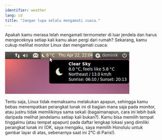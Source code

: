 ```yaml
---
identifier: weather
lang: id
title: "Jangan lupa selalu mengamati cuaca."
---
```


Apakah kamu merasa lelah mengamati termometer di luar jendela dan harus mengeceknya setiap kali kamu akan pergi dari rumah? Sekarang, kamu cukup melihat monitor Linux dan mengamati cuaca:

<img src="/img/weather.png" />

Tentu saja, Linux tidak memaksamu melakukan apapun, sehingga kamu bebas menempatkan perangkat lunak ini di bagian mana saja pada monitor, atau justru tidak memilikinya sama sekali (bagaimanapun, cara ini lebih baik daripada melihat jendelamu setiap kali bukan?). Kamu bisa memilih tempat tinggalmu (atau tempat apapun) pada daftar lengkap lokasi yang dimiliki perangkat lunak ini (OK, saya mengaku, saya memilih Honolulu untuk gambar layar di atas, sebenarnya saat ini 2°C di Paris!).





